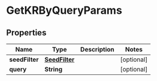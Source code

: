 

# GetKRByQueryParams


## Properties

Name | Type | Description | Notes
------------ | ------------- | ------------- | -------------
**seedFilter** | [**SeedFilter**](SeedFilter.md) |  |  [optional]
**query** | **String** |  |  [optional]



